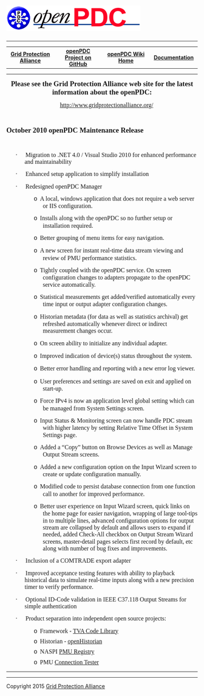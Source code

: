 <html lang="en" xmlns="http://www.w3.org/1999/xhtml">
<head>
<meta charset="utf-8" />
</head>
<body>
<!--HtmlToGmd.Body-->
<h1><a href="https://github.com/GridProtectionAlliance/openPDC/tree/master/Source/Documentation/wiki/openPDC_Home.md"><img src="https://github.com/GridProtectionAlliance/openPDC/blob/master/Source/Documentation/wiki/openPDC_Logo.png" alt="The Open Source Phasor Data Concentrator" /></a></h1>
<hr />
<div id="NavigationMenu">
<table style="width: 100%; border-collapse: collapse; border: 0px solid gray;">
<tr>
<td style="width: 25%; text-align:center;"><b><a href="http://www.gridprotectionalliance.org">Grid Protection Alliance</a></b></td>
<td style="width: 25%; text-align:center;"><b><a href="https://github.com/GridProtectionAlliance/openPDC">openPDC Project on GitHub</a></b></td>
<td style="width: 25%; text-align:center;"><b><a href="https://github.com/GridProtectionAlliance/openPDC/tree/master/Source/Documentation/wiki/openPDC_Home.md">openPDC Wiki Home</a></b></td>
<td style="width: 25%; text-align:center;"><b><a href="https://github.com/GridProtectionAlliance/openPDC/tree/master/Source/Documentation/wiki/openPDC_Documentation_Home.md">Documentation</a></b></td>
</tr>
</table>
</div>
<hr />
<!--/HtmlToGmd.Body-->
<div class="WikiContent">
<div class="wikidoc">
<p align="center" style="text-align:center; margin:0in 0in 0pt"><b style=""><span style="font-family:'Calibri','sans-serif'; font-size:14pt"></span></b></p>
<p align="center" style="text-align:center; margin:0in 0in 0pt"><b style=""><span style="font-family:'Calibri','sans-serif'; font-size:14pt">Please see the Grid Protection Alliance web site for the latest information about the openPDC:
<p>
<p>
</span></b>
<p>
<p align="center" style="text-align:center; line-height:13pt; margin:6pt 0in 0pt 0.25in">
<span style="font-family:'Calibri','sans-serif'"><font size="3"><a href="http://www.gridprotectionalliance.org/">http://www.gridprotectionalliance.org/</a>
<p>
<p>
</font></span>
<p>
<p style="margin:0in 0in 0pt"><b style=""><span style="font-family:'Calibri','sans-serif'; font-size:14pt"><p>
<p>&#160;</p>
</span></b>
<p>
<p style="margin:0in 0in 0pt"><b style=""><span style="font-family:'Calibri','sans-serif'; font-size:14pt">October 2010 openPDC Maintenance Release
<p>
<p>
</span></b>
<p>
<p style="margin:0in 0in 0pt"><b style=""><span style="font-family:'Calibri','sans-serif'; font-size:14pt"><p>
<p>&#160;</p>
</span></b>
<p>
<p style="line-height:13pt; text-indent:-0.25in; margin:6pt 0in 0pt 0.5in"><span style="font-family:symbol"><span style=""><font size="3">·</font><span style="font:7pt &quot;Times New Roman&quot;">&#160;&#160;&#160;&#160;&#160;&#160;&#160;&#160;
</span></span></span><span style="font-family:'Calibri','sans-serif'"><font size="3">Migration to .NET 4.0 / Visual Studio 2010 for enhanced performance and maintainability
<p>
<p>
</font></span>
<p>
<p style="line-height:13pt; text-indent:-0.25in; margin:6pt 0in 0pt 0.5in"><span style="font-family:symbol"><span style=""><font size="3">·</font><span style="font:7pt &quot;Times New Roman&quot;">&#160;&#160;&#160;&#160;&#160;&#160;&#160;&#160;
</span></span></span><span style="font-family:'Calibri','sans-serif'"><font size="3">Enhanced setup application to simplify installation
<p>
<p>
</font></span>
<p>
<p style="line-height:13pt; text-indent:-0.25in; margin:6pt 0in 0pt 0.5in"><span style="font-family:symbol"><span style=""><font size="3">·</font><span style="font:7pt &quot;Times New Roman&quot;">&#160;&#160;&#160;&#160;&#160;&#160;&#160;&#160;
</span></span></span><span style="font-family:'Calibri','sans-serif'"><font size="3">Redesigned openPDC Manager
<p>
<p>
</font></span>
<p>
<p style="line-height:13pt; text-indent:-0.25in; margin:6pt 0in 0pt 1in"><span style="font-family:'Courier New'"><span style=""><font size="3">o</font><span style="font:7pt &quot;Times New Roman&quot;">&#160;&#160;
</span></span></span><span style="font-family:'Calibri','sans-serif'"><font size="3">A local, windows application that does not require a web server or IIS configuration.
<p>
<p>
</font></span>
<p>
<p style="line-height:13pt; text-indent:-0.25in; margin:6pt 0in 0pt 1in"><span style="font-family:'Courier New'"><span style=""><font size="3">o</font><span style="font:7pt &quot;Times New Roman&quot;">&#160;&#160;
</span></span></span><span style="font-family:'Calibri','sans-serif'"><font size="3">Installs along with the openPDC so no further setup or installation required.
<p>
<p>
</font></span>
<p>
<p style="line-height:13pt; text-indent:-0.25in; margin:6pt 0in 0pt 1in"><span style="font-family:'Courier New'"><span style=""><font size="3">o</font><span style="font:7pt &quot;Times New Roman&quot;">&#160;&#160;
</span></span></span><span style="font-family:'Calibri','sans-serif'"><font size="3">Better grouping of menu items for easy navigation.
<p>
<p>
</font></span>
<p>
<p style="line-height:13pt; text-indent:-0.25in; margin:6pt 0in 0pt 1in"><span style="font-family:'Courier New'"><span style=""><font size="3">o</font><span style="font:7pt &quot;Times New Roman&quot;">&#160;&#160;
</span></span></span><span style="font-family:'Calibri','sans-serif'"><font size="3">A new screen for instant real-time data stream viewing and review of PMU performance statistics.
<p>
<p>
</font></span>
<p>
<p style="line-height:13pt; text-indent:-0.25in; margin:6pt 0in 0pt 1in"><span style="font-family:'Courier New'"><span style=""><font size="3">o</font><span style="font:7pt &quot;Times New Roman&quot;">&#160;&#160;
</span></span></span><span style="font-family:'Calibri','sans-serif'"><font size="3">Tightly coupled with the openPDC service. On screen configuration changes to adapters propagate to the openPDC service automatically.
<p>
<p>
</font></span>
<p>
<p style="line-height:13pt; text-indent:-0.25in; margin:6pt 0in 0pt 1in"><span style="font-family:'Courier New'"><span style=""><font size="3">o</font><span style="font:7pt &quot;Times New Roman&quot;">&#160;&#160;
</span></span></span><span style="font-family:'Calibri','sans-serif'"><font size="3">Statistical measurements get added/verified automatically every time input or output adapter configuration changes.
<p>
<p>
</font></span>
<p>
<p style="line-height:13pt; text-indent:-0.25in; margin:6pt 0in 0pt 1in"><span style="font-family:'Courier New'"><span style=""><font size="3">o</font><span style="font:7pt &quot;Times New Roman&quot;">&#160;&#160;
</span></span></span><span style="font-family:'Calibri','sans-serif'"><font size="3">Historian metadata (for data as well as statistics archival) get refreshed automatically whenever direct or indirect measurement changes occur.
<p>
<p>
</font></span>
<p>
<p style="line-height:13pt; text-indent:-0.25in; margin:6pt 0in 0pt 1in"><span style="font-family:'Courier New'"><span style=""><font size="3">o</font><span style="font:7pt &quot;Times New Roman&quot;">&#160;&#160;
</span></span></span><span style="font-family:'Calibri','sans-serif'"><font size="3">On screen ability to initialize any individual adapter.
<p>
<p>
</font></span>
<p>
<p style="line-height:13pt; text-indent:-0.25in; margin:6pt 0in 0pt 1in"><span style="font-family:'Courier New'"><span style=""><font size="3">o</font><span style="font:7pt &quot;Times New Roman&quot;">&#160;&#160;
</span></span></span><span style="font-family:'Calibri','sans-serif'"><font size="3">Improved indication of device(s) status throughout the system.
<p>
<p>
</font></span>
<p>
<p style="line-height:13pt; text-indent:-0.25in; margin:6pt 0in 0pt 1in"><span style="font-family:'Courier New'"><span style=""><font size="3">o</font><span style="font:7pt &quot;Times New Roman&quot;">&#160;&#160;
</span></span></span><span style="font-family:'Calibri','sans-serif'"><font size="3">Better error handling and reporting with a new error log viewer.
<p>
<p>
</font></span>
<p>
<p style="line-height:13pt; text-indent:-0.25in; margin:6pt 0in 0pt 1in"><span style="font-family:'Courier New'"><span style=""><font size="3">o</font><span style="font:7pt &quot;Times New Roman&quot;">&#160;&#160;
</span></span></span><span style="font-family:'Calibri','sans-serif'"><font size="3">User preferences and settings are saved on exit and applied on start-up.
<p>
<p>
</font></span>
<p>
<p style="line-height:13pt; text-indent:-0.25in; margin:6pt 0in 0pt 1in"><span style="font-family:'Courier New'"><span style=""><font size="3">o</font><span style="font:7pt &quot;Times New Roman&quot;">&#160;&#160;
</span></span></span><span style="font-family:'Calibri','sans-serif'"><font size="3">Force IPv4 is now an application level global setting which can be managed from System Settings screen.
<p>
<p>
</font></span>
<p>
<p style="line-height:13pt; text-indent:-0.25in; margin:6pt 0in 0pt 1in"><span style="font-family:'Courier New'"><span style=""><font size="3">o</font><span style="font:7pt &quot;Times New Roman&quot;">&#160;&#160;
</span></span></span><span style="font-family:'Calibri','sans-serif'"><font size="3">Input Status &amp; Monitoring screen can now handle PDC stream with higher latency by setting Relative Time Offset in System Settings page.
<p>
<p>
</font></span>
<p>
<p style="line-height:13pt; text-indent:-0.25in; margin:6pt 0in 0pt 1in"><span style="font-family:'Courier New'"><span style=""><font size="3">o</font><span style="font:7pt &quot;Times New Roman&quot;">&#160;&#160;
</span></span></span><span style="font-family:'Calibri','sans-serif'"><font size="3">Added a “Copy” button on Browse Devices as well as Manage Output Stream screens.
<p>
<p>
</font></span>
<p>
<p style="line-height:13pt; text-indent:-0.25in; margin:6pt 0in 0pt 1in"><span style="font-family:'Courier New'"><span style=""><font size="3">o</font><span style="font:7pt &quot;Times New Roman&quot;">&#160;&#160;
</span></span></span><span style="font-family:'Calibri','sans-serif'"><font size="3">Added a new configuration option on the Input Wizard screen to create or update configuration manually.
<p>
<p>
</font></span>
<p>
<p style="line-height:13pt; text-indent:-0.25in; margin:6pt 0in 0pt 1in"><span style="font-family:'Courier New'"><span style=""><font size="3">o</font><span style="font:7pt &quot;Times New Roman&quot;">&#160;&#160;
</span></span></span><span style="font-family:'Calibri','sans-serif'"><font size="3">Modified code to persist database connection from one function call to another for improved performance.
<p>
<p>
</font></span>
<p>
<p style="line-height:13pt; text-indent:-0.25in; margin:6pt 0in 0pt 1in"><span style="font-family:'Courier New'"><span style=""><font size="3">o</font><span style="font:7pt &quot;Times New Roman&quot;">&#160;&#160;
</span></span></span><span style="font-family:'Calibri','sans-serif'"><font size="3">Better user experience on Input Wizard screen, quick links on the home page for easier navigation, wrapping of large tool-tips in to multiple lines, advanced configuration
 options for output stream are collapsed by default and allows users to expand if needed, added Check-All checkbox on Output Stream Wizard screens, master-detail pages selects first record by default, etc along with number of bug fixes and improvements.
<p>
<p>
</font></span>
<p>
<p style="line-height:13pt; text-indent:-0.25in; margin:6pt 0in 0pt 0.5in"><span style="font-family:symbol"><span style=""><font size="3">·</font><span style="font:7pt &quot;Times New Roman&quot;">&#160;&#160;&#160;&#160;&#160;&#160;&#160;&#160;
</span></span></span><span style="font-family:'Calibri','sans-serif'"><font size="3">Inclusion of a COMTRADE export adapter
<p>
<p>
</font></span>
<p>
<p style="line-height:13pt; text-indent:-0.25in; margin:6pt 0in 0pt 0.5in"><span style="font-family:symbol"><span style=""><font size="3">·</font><span style="font:7pt &quot;Times New Roman&quot;">&#160;&#160;&#160;&#160;&#160;&#160;&#160;&#160;
</span></span></span><span style="font-family:'Calibri','sans-serif'"><font size="3">Improved acceptance testing features with ability to playback historical data to simulate real-time inputs along with a new precision timer to verify performance.
<p>
<p>
</font></span>
<p>
<p style="line-height:13pt; text-indent:-0.25in; margin:6pt 0in 0pt 0.5in"><span style="font-family:symbol"><span style=""><font size="3">·</font><span style="font:7pt &quot;Times New Roman&quot;">&#160;&#160;&#160;&#160;&#160;&#160;&#160;&#160;
</span></span></span><span style="font-family:'Calibri','sans-serif'"><font size="3">Optional ID-Code validation in IEEE C37.118 Output Streams for simple authentication
<p>
<p>
</font></span>
<p>
<p style="line-height:13pt; text-indent:-0.25in; margin:6pt 0in 0pt 0.5in"><span style="font-family:symbol"><span style=""><font size="3">·</font><span style="font:7pt &quot;Times New Roman&quot;">&#160;&#160;&#160;&#160;&#160;&#160;&#160;&#160;
</span></span></span><span style="font-family:'Calibri','sans-serif'"><font size="3">Product separation into independent open source projects:
<p>
<p>
</font></span>
<p>
<p style="line-height:13pt; text-indent:-0.25in; margin:6pt 0in 0pt 1in"><span style="font-family:'Courier New'"><span style=""><font size="3">o</font><span style="font:7pt &quot;Times New Roman&quot;">&#160;&#160;
</span></span></span><span style="font-family:'Calibri','sans-serif'"><font size="3">Framework -
<a href="http://tvacodelibrary.codeplex.com/">TVA Code Library</a></font></span><span style="font-family:'Calibri','sans-serif'"><font size="3"><span style="">&#160;&#160;&#160;&#160;&#160;&#160;&#160;&#160;&#160;&#160;
</span></font></span></p>
<p style="line-height:13pt; text-indent:-0.25in; margin:6pt 0in 0pt 1in"><span style="font-family:'Courier New'"><span style=""><font size="3">o</font><span style="font:7pt &quot;Times New Roman&quot;">&#160;&#160;
</span></span></span><span style="font-family:'Calibri','sans-serif'"><font size="3">Historian -
<a href="http://openhistorian.codeplex.com/">openHistorian</a></font></span><span style="font-family:'Calibri','sans-serif'"><font size="3"><span style="">&#160;&#160;&#160;&#160;&#160;&#160;&#160;&#160;
</span></font></span></p>
<p style="line-height:13pt; text-indent:-0.25in; margin:6pt 0in 0pt 1in"><span style="font-family:'Courier New'"><span style=""><font size="3">o</font><span style="font:7pt &quot;Times New Roman&quot;">&#160;&#160;
</span></span></span><span style="font-family:'Calibri','sans-serif'"><font size="3">NASPI
<a href="http://pmuregistry.codeplex.com/">PMU Registry</a></font></span><span style="font-family:'Calibri','sans-serif'"><font size="3"><span style="">&#160;&#160;&#160;&#160;&#160;&#160;&#160;&#160;&#160;&#160;&#160;
</span></font></span></p>
<p style="line-height:13pt; text-indent:-0.25in; margin:6pt 0in 0pt 1in"><span style="font-family:'Courier New'"><span style=""><font size="3">o</font><span style="font:7pt &quot;Times New Roman&quot;">&#160;&#160;
</span></span></span><span style="font-family:'Calibri','sans-serif'"><font size="3">PMU
<a href="http://pmuconnectiontester.codeplex.com/">Connection Tester</a></font></span><span style="font-family:'Calibri','sans-serif'"><font size="3"><span style="">&#160;&#160;&#160;&#160;&#160;&#160;&#160;&#160;&#160;&#160;&#160;
</span></font></span></p>
</div>
</div>
<div id="footer">
<hr />
</div>
<!--HtmlToGmd.Foot-->
<div id="copyright">
<hr />
Copyright 2015 <a href="http://www.gridprotectionoalliance.org">Grid Protection Alliance</a>
</div>
<!--/HtmlToGmd.Foot-->
</body>
</html>
